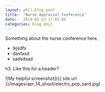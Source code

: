 ```yaml
---
layout: phil_blog_post
title:  "Nurse Appraisal Conference"
date:   2014-05-22 17:05:00
categories: blog phil
---
```


Something about the nurse conference here.

* lkjsdfs
* dasfasd
* sadsdsad

h3. Like this for a header?

![My helpful screenshot]({{ site.url }}/images/apr_14_shoot/electro_pop_sard.jpg)